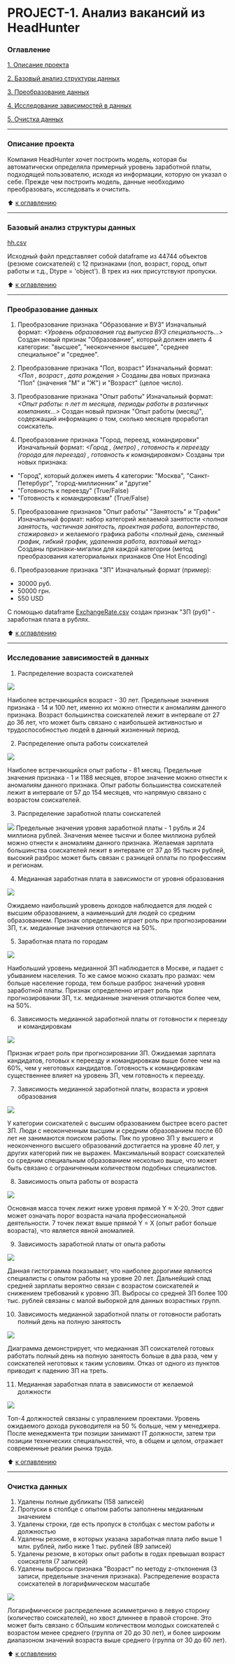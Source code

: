 # PROJECT-1. Анализ вакансий из HeadHunter 

### Оглавление 
[1. Описание проекта](https://github.com/nikita12354322/Project-1/blob/main/README.md#Описание-проекта) 

[2. Базовый анализ структуры данных](https://github.com/nikita12354322/Project-1/blob/main/README.md#Базовый-анализ-структуры-данных) 

[3. Преобразование данных](https://github.com/nikita12354322/Project-1/blob/main/README.md#Преобразование-данных) 

[4. Исследование зависимостей в данных](https://github.com/nikita12354322/Project-1/blob/main/README.md#Исследование-зависимостей-в-данных) 

[5. Очистка данных](https://github.com/nikita12354322/Project-1/blob/main/README.md#Очистка-данных) 
 
____
### Описание проекта 
 Компания HeadHunter хочет построить модель, которая бы автоматически определяла примерный уровень заработной платы, подходящей пользователю, исходя из информации, которую он указал о себе. Прежде чем построить модель, данные необходимо преобразовать, исследовать и очистить.
 
:arrow_up: [к оглавлению](https://github.com/nikita12354322/Project-1/blob/main/README.md#Оглавление)

 ____
### Базовый анализ структуры данных
[hh.csv](https://drive.google.com/file/d/1IH_0aL3kU0N08PTw4wsdGGJUX-foeqjD/view?usp=sharing)

Исходный файл представляет собой dataframe из 44744 объектов (резюме соискателей) с 12 признаками (пол, возраст, город, опыт работы и т.д., Dtype = 'object'). В трех из них присутствуют пропуски.

:arrow_up: [к оглавлению](https://github.com/nikita12354322/Project-1/blob/main/README.md#Оглавление)

____
### Преобразование данных

1. Преобразование признака "Образование и ВУЗ"
Изначальный формат: *<Уровень образования год выпуска ВУЗ специальность...>*
Создан новый признак "Образование", который должен иметь 4 категории: "высшее", "неоконченное высшее", "среднее специальное" и "среднее".

2. Преобразование признака "Пол, возраст"
Изначальный формат: *<Пол , возраст , дата рождения >*
Созданы два новых признака "Пол" (значения "М" и "Ж") и "Возраст" (целое число).

3. Преобразование признака "Опыт работы"
Изначальный формат: *<Опыт работы: n лет m месяцев, периоды работы в различных компаниях…>*
Создан новый признак "Опыт работы (месяц)", содержащий информацию о том, сколько месяцев проработал соискатель.

4. Преобразование признака "Город, переезд, командировки"
Изначальный формат: *<Город , (метро) , готовность к переезду (города для переезда) , готовность к командировкам>*
Созданы три новых признака:
- "Город", который должен иметь 4 категории: "Москва", "Санкт-Петербург", "город-миллионник" и "другие"
- "Готовность к переезду" (True/False)
- "Готовность к командировкам" (True/False)

5. Преобразование признаков "Опыт работы" "Занятость" и "График"
Изначальный формат: набор категорий желаемой занятости *<полная занятость, частичная занятость, проектная работа, волонтерство, стажировка>* и желаемого графика работы *<полный день, сменный график, гибкий график, удаленная работа, вахтовый метод>*
Созданы признаки-мигалки для каждой категории (метод преобразования категориальных признаков One Hot Encoding)

6. Преобразование признака "ЗП"
Изначальный формат (пример):
- 30000 руб.
- 50000 грн.
- 550 USD

С помощью dataframe [ExchangeRate.csv](https://drive.google.com/file/d/1B2o74P-ScqCo7zHp3pPV1u-m5CEKawLV/view?usp=sharing) создан признак "ЗП (руб)" - заработная плата в рублях.

:arrow_up: [к оглавлению](https://github.com/IgorAbalakin/HH_data_project/blob/main/README.md#Оглавление)

 ____
### Исследование зависимостей в данных 

1. Распределение возраста соискателей 

![](https://github.com/IgorAbalakin/HH_data_project/blob/main/png/age%20distribution.png?raw=true) 

Наиболее встречающийся возраст - 30 лет. Предельные значения признака - 14 и 100 лет, именно их можно отнести к аномалиям данного признака. Возраст большинства соискателей лежит в интервале от 27 до 36 лет, что может быть связано с наибольшей активностью и трудоспособностью людей в данный жизненный период.

2. Распределение опыта работы соискателей

![](https://github.com/IgorAbalakin/HH_data_project/blob/main/png/work%20experience%20distribution.png?raw=true)

Наиболее встречающийся опыт работы - 81 месяц. Предельные значения признака - 1 и 1188 месяцев, второе значение можно отнести к аномалиям данного признака. Опыт работы большинства соискателей лежит в интервале от 57 до 154 месяцев, что напрямую связано с возрастом соискателей.

3. Распределение заработной платы соискателей

![](https://github.com/IgorAbalakin/HH_data_project/blob/main/png/wages%20distribution.png?raw=true) 
Предельные значения уровня заработной платы - 1 рубль и 24 миллиона рублей. Значения менее тысячи и более миллиона рублей можно отнести к аномалиям данного признака. Желаемая зарплата большинства соискателей лежит в интервале от 37 до 95 тысяч рублей, высокий разброс может быть связан с разницей оплаты по профессиям и регионам.

4. Медианная заработная плата в зависимости от уровня образования

![](https://github.com/IgorAbalakin/HH_data_project/blob/main/png/median%20salary%20vs%20education%20level.png?raw=true)

Ожидаемо наибольший уровень доходов наблюдается для людей с высшим образованием, а наименьший для людей со средним образованием. Признак определенно играет роль при прогнозировании ЗП, т.к. медианные значения отличаются на 50%.

5. Заработная плата по городам

![](https://github.com/IgorAbalakin/HH_data_project/blob/main/png/wages-city%20distribution.png?raw=true)

Наибольший уровень медианной ЗП наблюдается в Москве, и падает с убыванием населения. То же самое можно сказать про размах: чем больше население города, тем больше разброс значений уровня заработной платы. Признак определенно играет роль при прогнозировании ЗП, т.к. медианные значения отличаются более чем, на 50%.

6. Зависимость медианной заработной платы от готовности к переезду и командировкам

![](https://github.com/IgorAbalakin/HH_data_project/blob/main/png/median%20salary%20vs%20moving%20and%20trips.png?raw=true)

Признак играет роль при прогнозировании ЗП. Ожидаемая зарплата кандидатов, готовых к переезду и командировкам выше более чем на 60%, чем у неготовых кандидатов. Готовность к командировкам существеннее влияет на уровень ЗП, чем готовность к переезду.

7. Зависимость медианной заработной платы, возраста и уровня образования

![](https://github.com/IgorAbalakin/HH_data_project/blob/main/png/median%20salary%20vs%20education%20level%20and%20age.png?raw=true)

У категории соискателей с высшим образованием быстрее всего растет ЗП. Люди с неоконченным высшим и средним образованием после 60 лет не занимаются поиском работы. Пик по уровню ЗП у высшего и неоконченного высшего образований достигается на уровне 40 лет, у других категорий пик не выражен. Максимальный возраст соискателей со средним специальным образованием несколько выше, что может быть связано с ограниченным количеством подобных специалистов.

8. Зависимость опыта работы от возраста

![](https://github.com/IgorAbalakin/HH_data_project/blob/main/png/age%20vs%20work%20experience.png?raw=true)

Основная масса точек лежит ниже уровня прямой Y ≈ X-20. Этот сдвиг может означать порог возраста начала профессиональной деятельности. 7 точек лежат выше прямой Y = X (опыт работ больше возраста), что является явной аномалией.

9. Зависимость заработной платы от опыта работы

![](https://github.com/IgorAbalakin/HH_data_project/blob/main/png/mean%20salary%20vs%20work%20experience.png?raw=true)

Данная гистограмма показывает, что наиболее дорогими являются специалисты с опытом работы на уровне 20 лет. Дальнейший спад средней зарплаты вероятно связан с возрастом соискателей и снижением требований к уровню ЗП. Выбросы со средней ЗП более 100 тыс. рублей связаны с малой выборкой для данных возрастных групп.

10. Зависимость медианной заработной платы от готовности работать полный день на полную занятость

![](https://github.com/IgorAbalakin/HH_data_project/blob/main/png/median%20salary%20vs%20total%20busyness.png?raw=true)

Диаграмма демонстрирует, что медианная ЗП соискателей готовых работать полный день на полную занятость больше в два раза, чем у соискателей неготовых к таким условиям. Отказ от одного из пунктов приводит к падению ЗП на треть.

11. Медианная заработная плата в зависимости от желаемой должности

![](https://github.com/IgorAbalakin/HH_data_project/blob/main/png/median%20salary%20vs%20job%20position.png?raw=true)

Топ-4 должностей связаны с управлением проектами. Уровень ожидаемого дохода руководителя на 50 % больше, чем у менеджера. После менеджмента три позиции занимают IT должности, затем три позиции технических специальностей, что, в общем и целом, отражает современные реалии рынка труда.

:arrow_up: [к оглавлению](https://github.com/IgorAbalakin/HH_data_project/blob/main/README.md#Оглавление)
 
____
### Очистка данных

1. Удалены полные дубликаты (158 записей)
2. Пропуски в столбце с опытом работы заполнены медианным значением
3. Удалены строки, где есть пропуск в столбцах с местом работы и должностью
4. Удалены резюме, в которых указана заработная плата либо выше 1 млн. рублей, либо ниже 1 тыс. рублей (89 записей)
5. Удалены резюме, в которых опыт работы в годах превышал возраст соискателя (7 записей)
6. Удалены выбросы признака "Возраст" по методу z-отклонения (3 записи, предельные значения признака).
Распределение возраста соискателей в логарифмическом масштабе

![](https://github.com/IgorAbalakin/HH_data_project/blob/main/png/age%20distribution%20(logarithmic%20scale).png?raw=true)

Логарифмическое распределение асимметрично в левую сторону (количество соискателей), но хвост длиннее в правой стороне. Это может быть связано с бОльшим количеством молодых соискателей с возрастом менее среднего (группа от 20 до 30 лет), и более широким диапазоном значений возраста выше среднего (группа от 30 до 60 лет).

:arrow_up: [к оглавлению](https://github.com/IgorAbalakin/HH_data_project/blob/main/README.md#Оглавление)